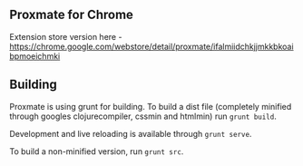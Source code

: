 ## Proxmate for Chrome

Extension store version here - https://chrome.google.com/webstore/detail/proxmate/ifalmiidchkjjmkkbkoaibpmoeichmki

## Building

Proxmate is using grunt for building. To build a dist file (completely minified through googles clojurecompiler, cssmin and htmlmin) run `grunt build`.

Development and live reloading is available through `grunt serve`.

To build a non-minified version, run `grunt src`.